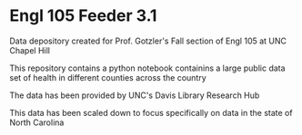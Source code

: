 # Engl 105 Feeder 3.1
Data depository created for Prof. Gotzler's Fall section of Engl 105 at UNC Chapel Hill

This repository contains a python notebook containins a large public data set of health in different counties across the country 

The data has been provided by UNC's Davis Library Research Hub

This data has been scaled down to focus specifically on data in the state of North Carolina

